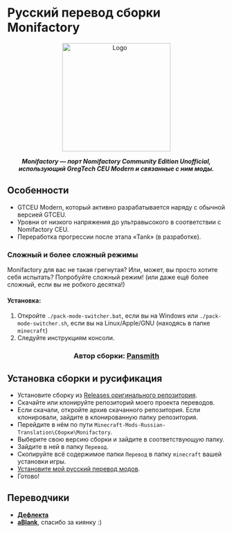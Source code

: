 # Русский перевод сборки Monifactory

<p align="center"><img src="https://github.com/ThePansmith/Monifactory/assets/70342772/4ac1d5e7-0610-4f44-bfed-b3b2022eecc0" height="250" alt="Logo"></p>
<p align="center"><b><i>Monifactory — порт Nomifactory Community Edition Unofficial, использующий GregTech CEU Modern и связанные с ним моды.</i></b></p>

## Особенности
- GTCEU Modern, который активно разрабатывается наряду с обычной версией GTCEU.
- Уровни от низкого напряжения до ультравысокого в соответствии с Nomifactory CEU.
- Переработка прогрессии после этапа «Tank» (в разработке).

### Сложный и более сложный режимы
Monifactory для вас не такая грегнутая? Или, может, вы просто хотите себя испытать? Попробуйте сложный режим! (или даже ещё более сложный, если вы не робкого десятка!)
#### Установка:
1. Откройте ``./pack-mode-switcher.bat``, если вы на Windows или ``./pack-mode-switcher.sh``, если вы на Linux/Apple/GNU (находясь в папке `minecraft`)
2. Следуйте инструкциям консоли.

<h3 align="center"><b>Автор сборки: <a href="https://github.com/ThePansmith">Pansmith</a></b></h3>

## Установка сборки и русификация

- Установите сборку из [Releases оригинального репозитория](https://github.com/ThePansmith/Monifactory/releases/).
- Скачайте или клонируйте репозиторий моего проекта переводов.
- Если скачали, откройте архив скачанного репозитория. Если клонировали, зайдите в клонированную папку репозитория.
- Перейдите в нём по пути `Minecraft-Mods-Russian-Translation\Сборки\Monifactory`.
- Выберите свою версию сборки и зайдите в соответствующую папку.
- Зайдите в ней в папку `Перевод`.
- Скопируйте всё содержимое папки `Перевод` в папку `minecraft` вашей установки игры.
- [Установите мой русский перевод модов](https://github.com/RushanM/Minecraft-Mods-Russian-Translation?tab=readme-ov-file#-%D1%83%D1%81%D1%82%D0%B0%D0%BD%D0%BE%D0%B2%D0%BA%D0%B0).
- Готово!

## Переводчики
- [**Дефлекта**](https://github.com/RushanM)
- [**aBlank**](https://steamcommunity.com/id/SillyAsriel/), спасибо за киянку :)